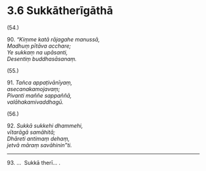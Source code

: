 

# 3.6 Sukkātherīgāthā



(54.)

90\. _“Kiṃme katā rājagahe manussā,_  
_Madhuṃ pītāva acchare;_  
_Ye sukkaṃ na upāsanti,_  
_Desentiṃ buddhasāsanaṃ._  


(55.)

91\. _Tañca appaṭivānīyaṃ,_  
_asecanakamojavaṃ;_  
_Pivanti maññe sappaññā,_  
_valāhakamivaddhagū._  


(56.)

92\. _Sukkā sukkehi dhammehi,_  
_vītarāgā samāhitā;_  
_Dhāreti antimaṃ dehaṃ,_  
_jetvā māraṃ savāhinin”ti._  


---

93\. …  Sukkā therī… .





